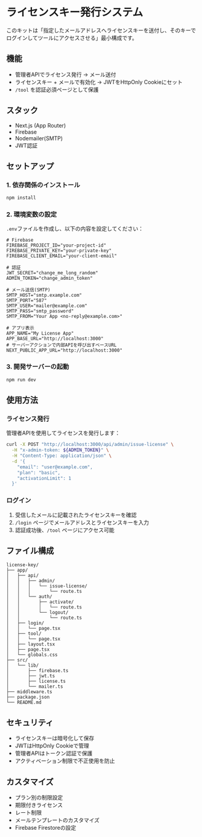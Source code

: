 # ライセンスキー発行システム

このキットは「指定したメールアドレスへライセンスキーを送付し、そのキーでログインしてツールにアクセスさせる」最小構成です。

## 機能

- 管理者APIでライセンス発行 → メール送付
- ライセンスキー + メールで有効化 → JWTをHttpOnly Cookieにセット
- `/tool` を認証必須ページとして保護

## スタック

- Next.js (App Router)
- Firebase
- Nodemailer(SMTP)
- JWT認証

## セットアップ

### 1. 依存関係のインストール

```bash
npm install
```

### 2. 環境変数の設定

`.env`ファイルを作成し、以下の内容を設定してください：

```env
# Firebase
FIREBASE_PROJECT_ID="your-project-id"
FIREBASE_PRIVATE_KEY="your-private-key"
FIREBASE_CLIENT_EMAIL="your-client-email"

# 認証
JWT_SECRET="change_me_long_random"
ADMIN_TOKEN="change_admin_token"

# メール送信(SMTP)
SMTP_HOST="smtp.example.com"
SMTP_PORT="587"
SMTP_USER="mailer@example.com"
SMTP_PASS="smtp_password"
SMTP_FROM="Your App <no-reply@example.com>"

# アプリ表示
APP_NAME="My License App"
APP_BASE_URL="http://localhost:3000"
# サーバーアクションで内部APIを呼び出すベースURL
NEXT_PUBLIC_APP_URL="http://localhost:3000"
```

### 3. 開発サーバーの起動

```bash
npm run dev
```

## 使用方法

### ライセンス発行

管理者APIを使用してライセンスを発行します：

```bash
curl -X POST "http://localhost:3000/api/admin/issue-license" \
  -H "x-admin-token: ${ADMIN_TOKEN}" \
  -H "Content-Type: application/json" \
  -d '{
    "email": "user@example.com",
    "plan": "basic",
    "activationLimit": 1
  }'
```

### ログイン

1. 受信したメールに記載されたライセンスキーを確認
2. `/login` ページでメールアドレスとライセンスキーを入力
3. 認証成功後、`/tool` ページにアクセス可能

## ファイル構成

```
license-key/
├── app/
│   ├── api/
│   │   ├── admin/
│   │   │   └── issue-license/
│   │   │       └── route.ts
│   │   └── auth/
│   │       ├── activate/
│   │       │   └── route.ts
│   │       └── logout/
│   │           └── route.ts
│   ├── login/
│   │   └── page.tsx
│   ├── tool/
│   │   └── page.tsx
│   ├── layout.tsx
│   ├── page.tsx
│   └── globals.css
├── src/
│   └── lib/
│       ├── firebase.ts
│       ├── jwt.ts
│       ├── license.ts
│       └── mailer.ts
├── middleware.ts
├── package.json
└── README.md
```

## セキュリティ

- ライセンスキーは暗号化して保存
- JWTはHttpOnly Cookieで管理
- 管理者APIはトークン認証で保護
- アクティベーション制限で不正使用を防止

## カスタマイズ

- プラン別の制限設定
- 期限付きライセンス
- レート制限
- メールテンプレートのカスタマイズ
- Firebase Firestoreの設定
